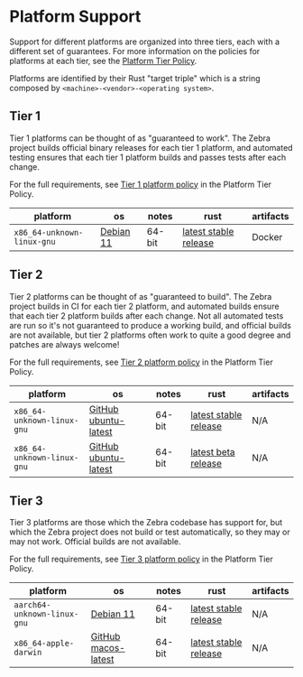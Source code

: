 # Platform Support

Support for different platforms are organized into three tiers, each with a
different set of guarantees. For more information on the policies for platforms
at each tier, see the [Platform Tier Policy](target-tier-policies.md).

Platforms are identified by their Rust "target triple" which is a string composed by
`<machine>-<vendor>-<operating system>`.

## Tier 1

Tier 1 platforms can be thought of as "guaranteed to work". The Zebra project
builds official binary releases for each tier 1 platform, and automated testing
ensures that each tier 1 platform builds and passes tests after each change.

For the full requirements, see [Tier 1 platform policy](platform-tier-policy.md#tier-1-platform-policy) in the Platform Tier Policy.

| platform | os | notes | rust | artifacts
| -------|-------|-------|-------|-------
| `x86_64-unknown-linux-gnu` | [Debian 11](https://www.debian.org/releases/bullseye/) | 64-bit | [latest stable release](https://github.com/rust-lang/rust/releases) | Docker

## Tier 2

Tier 2 platforms can be thought of as "guaranteed to build". The Zebra project
builds in CI for each tier 2 platform, and automated builds ensure that each
tier 2 platform builds after each change. Not all automated tests are run so it's
not guaranteed to produce a working build, and official builds are not available,
but tier 2 platforms often work to quite a good degree and patches are always
welcome!

For the full requirements, see [Tier 2 platform policy](platform-tier-policy.md#tier-2-platform-policy) in the Platform Tier Policy.

| platform | os | notes | rust | artifacts
| -------|-------|-------|-------|-------
| `x86_64-unknown-linux-gnu` | [GitHub ubuntu-latest](https://github.com/actions/virtual-environments#available-environments) | 64-bit | [latest stable release](https://github.com/rust-lang/rust/releases) | N/A
| `x86_64-unknown-linux-gnu` | [GitHub ubuntu-latest](https://github.com/actions/virtual-environments#available-environments) | 64-bit | [latest beta release](https://github.com/rust-lang/rust/blob/beta/src/version) | N/A

## Tier 3

Tier 3 platforms are those which the Zebra codebase has support for, but which
the Zebra project does not build or test automatically, so they may or may not
work. Official builds are not available.

For the full requirements, see [Tier 3 platform policy](platform-tier-policy.md#tier-3-platform-policy) in the Platform Tier Policy.

| platform | os | notes | rust | artifacts
| -------|-------|-------|-------|-------
| `aarch64-unknown-linux-gnu` | [Debian 11](https://www.debian.org/releases/bullseye/) | 64-bit | [latest stable release](https://github.com/rust-lang/rust/releases) | N/A
| `x86_64-apple-darwin` | [GitHub macos-latest](https://github.com/actions/virtual-environments#available-environments) | 64-bit | [latest stable release](https://github.com/rust-lang/rust/releases) | N/A

